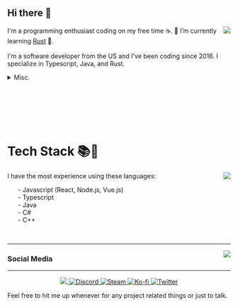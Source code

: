 ## Hi there 👋

<!--
**AndyIsCool5463/AndyIsCool5463** is a ✨ _special_ ✨ repository because its `README.md` (this file) appears on your GitHub profile.

Here are some ideas to get you started:

- 🔭 I’m currently working on ...
- 🌱 I’m currently learning ...
- 👯 I’m looking to collaborate on ...
- 🤔 I’m looking for help with ...
- 💬 Ask me about ...
- 📫 How to reach me: ...
- 😄 Pronouns: ...
- ⚡ Fun fact: ...
-->



<p align=center>
<img align=right src="https://lanyard-profile-readme.vercel.app/api/201825529333153792?bg=00000000" />
<p align=left>
I'm a programming enthusiast coding on my free time ☕.
🌱 I’m currently learning <a href="https://www.rust-lang.org/">Rust</a> 🦀. 
<br />
<br />
I'm a software developer from the US and I've been coding since 2016. I specialize in Typescript, Java, and Rust.
<details>
<summary>Misc.</summary>
<br>
<img src="https://komarev.com/ghpvc/?username=RiceCX&color=blueviolet" />
</details>
</p>
<br />
<br />
<br />
<br />
<br />

<h1 align=left>Tech Stack 📚🌠</h1>
<p align=center>
<img align=right src="https://github-readme-stats.vercel.app/api/top-langs/?username=RiceCX&theme=dark&show_icons=true&layout=compact&include_all_commits=true&bg_color=00000000&title_color=00CCAA&hide_border=true" />
<p align=left>
I have the most experience using these languages:
<ul>
- Javascript (React, Node.js, Vue.js)
<br />
- Typescript
<br />
- Java
<br />
- C#
<br />
- C++
<br />
</ul>
</p>
<br />
</p>

<!-- [![My GitHub stats](https://github-readme-stats.vercel.app/api/top-langs/?username=RiceCX&theme=dark&show_icons=true&layout=compact)](https://github.com/RiceCX)
-->
<hr />
<img align=right src="https://github-readme-stats.vercel.app/api?username=RiceCX&theme=dark&show_icons=true&bg_color=00000000&title_color=00CCAA&text_color=dddddd" />

### Social Media

<hr />
<p align=center>
<a target="_blank" href="https://discord.bio/p/ricecx">
    <img src="https://img.shields.io/badge/Discord-7289DA?style=for-the-badge&logo=discord&logoColor=white" />        
</a>
<a target="_blank" href="https://discord.gg/nkdQMvk">
  <img alt="Discord" src="https://img.shields.io/discord/285078632794161153?color=7289DA&label=My%20Server&style=for-the-badge">
</a>
<a target="_blank" href="https://steamcommunity.com/id/andyiscool5463">
  <img alt="Steam" src="https://img.shields.io/badge/Steam-000000?style=for-the-badge&logo=steam&logoColor=white">
</a>
<a target="_blank" href="https://ko-fi.com/ricecx/">
  <img alt="Ko-fi" src="https://img.shields.io/badge/Ko--fi-F16061?style=for-the-badge&logo=ko-fi&logoColor=white">
</a>
<a target="_blank" href="https://twitter.com/andyiscool5463">
  <img alt="Twitter" src="https://img.shields.io/badge/Twitter-1DA1F2?style=for-the-badge&logo=twitter&logoColor=white">
</a>
</p>

Feel free to hit me up whenever for any project related things or just to talk.
